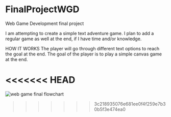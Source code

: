 # FinalProjectWGD
Web Game Development final project

I am attempting to create a simple text adventure game. I plan to add a regular game as well at the end, if I have time and/or knowledge.

HOW IT WORKS
The player will go through different text options to reach the goal at the end. 
The goal of the player is to play a simple canvas game at the end.

<<<<<<< HEAD
=======
![web game final flowchart](https://user-images.githubusercontent.com/60723232/140399416-da41be86-6f33-48cd-9c69-bedbc4266a8a.JPG)

>>>>>>> 3c218935076e681ee0f4f259e7b30b5f3e474ea0
